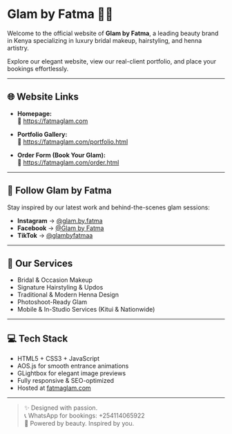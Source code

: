  # Glam by Fatma 💄✨

Welcome to the official website of **Glam by Fatma**, a leading beauty brand in Kenya specializing in luxury bridal makeup, hairstyling, and henna artistry.

Explore our elegant website, view our real-client portfolio, and place your bookings effortlessly.

---

## 🌐 Website Links

- **Homepage:**  
  🔗 https://fatmaglam.com

- **Portfolio Gallery:**  
  📸 https://fatmaglam.com/portfolio.html

- **Order Form (Book Your Glam):**  
  📝 https://fatmaglam.com/order.html

---

## 📲 Follow Glam by Fatma

Stay inspired by our latest work and behind-the-scenes glam sessions:

- **Instagram** → [@glam.by.fatma](https://www.instagram.com/glam.by.fatma)  
- **Facebook** → [@Glam by Fatma](https://www.facebook.com/share/1CBXG68DgS/?mibextid=wwXIfr)  
- **TikTok** → [@glambyfatmaa](https://www.tiktok.com/@glambyfatmaa?_t=ZM-8yAXcPJzEF4&_r=1)

---

## 💅 Our Services

- Bridal & Occasion Makeup  
- Signature Hairstyling & Updos  
- Traditional & Modern Henna Design  
- Photoshoot-Ready Glam  
- Mobile & In-Studio Services (Kitui & Nationwide)

---

## 💻 Tech Stack

- HTML5 + CSS3 + JavaScript  
- AOS.js for smooth entrance animations  
- GLightbox for elegant image previews  
- Fully responsive & SEO-optimized  
- Hosted at [fatmaglam.com](https://fatmaglam.com)

---

> ✨ Designed with passion.  
> 📞 WhatsApp for bookings: +254114065922  
> 📸 Powered by beauty. Inspired by you.
